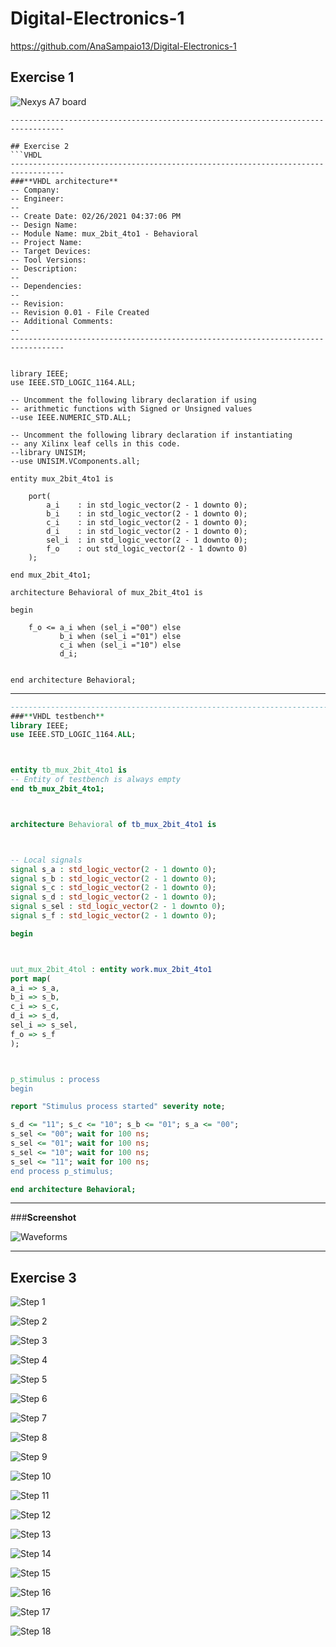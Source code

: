 # Digital-Electronics-1

https://github.com/AnaSampaio13/Digital-Electronics-1

## Exercise 1

![Nexys A7 board](https://github.com/AnaSampaio13/Digital-Electronics-1/blob/main/03-vivado/Pictures/Ex1.PNG)
```
----------------------------------------------------------------------------------

## Exercise 2
```VHDL
----------------------------------------------------------------------------------
###**VHDL architecture**
-- Company: 
-- Engineer: 
-- 
-- Create Date: 02/26/2021 04:37:06 PM
-- Design Name: 
-- Module Name: mux_2bit_4to1 - Behavioral
-- Project Name: 
-- Target Devices: 
-- Tool Versions: 
-- Description: 
-- 
-- Dependencies: 
-- 
-- Revision:
-- Revision 0.01 - File Created
-- Additional Comments:
-- 
----------------------------------------------------------------------------------


library IEEE;
use IEEE.STD_LOGIC_1164.ALL;

-- Uncomment the following library declaration if using
-- arithmetic functions with Signed or Unsigned values
--use IEEE.NUMERIC_STD.ALL;

-- Uncomment the following library declaration if instantiating
-- any Xilinx leaf cells in this code.
--library UNISIM;
--use UNISIM.VComponents.all;

entity mux_2bit_4to1 is

    port(
        a_i    : in std_logic_vector(2 - 1 downto 0);
        b_i    : in std_logic_vector(2 - 1 downto 0);
        c_i    : in std_logic_vector(2 - 1 downto 0);
        d_i    : in std_logic_vector(2 - 1 downto 0);
        sel_i  : in std_logic_vector(2 - 1 downto 0);
        f_o    : out std_logic_vector(2 - 1 downto 0)    
    );

end mux_2bit_4to1;

architecture Behavioral of mux_2bit_4to1 is

begin

    f_o <= a_i when (sel_i ="00") else
           b_i when (sel_i ="01") else
           c_i when (sel_i ="10") else
           d_i;
           

end architecture Behavioral;
```
--------------------------------------------------------------------------------------
```VHDL
--------------------------------------------------------------------------------------
###**VHDL testbench**
library IEEE;
use IEEE.STD_LOGIC_1164.ALL;



entity tb_mux_2bit_4to1 is
-- Entity of testbench is always empty
end tb_mux_2bit_4to1;



architecture Behavioral of tb_mux_2bit_4to1 is



-- Local signals
signal s_a : std_logic_vector(2 - 1 downto 0);
signal s_b : std_logic_vector(2 - 1 downto 0);
signal s_c : std_logic_vector(2 - 1 downto 0);
signal s_d : std_logic_vector(2 - 1 downto 0);
signal s_sel : std_logic_vector(2 - 1 downto 0);
signal s_f : std_logic_vector(2 - 1 downto 0);

begin



uut_mux_2bit_4tol : entity work.mux_2bit_4to1
port map(
a_i => s_a,
b_i => s_b,
c_i => s_c,
d_i => s_d,
sel_i => s_sel,
f_o => s_f
);



p_stimulus : process
begin

report "Stimulus process started" severity note;

s_d <= "11"; s_c <= "10"; s_b <= "01"; s_a <= "00";
s_sel <= "00"; wait for 100 ns;
s_sel <= "01"; wait for 100 ns;
s_sel <= "10"; wait for 100 ns;
s_sel <= "11"; wait for 100 ns;
end process p_stimulus;

end architecture Behavioral;
```
--------------------------------------------------------
###**Screenshot**

![Waveforms](https://github.com/AnaSampaio13/Digital-Electronics-1/blob/main/03-vivado/Pictures/Ex2.jpg)

--------------------------------------------------------
## Exercise 3 

![Step 1](https://github.com/AnaSampaio13/Digital-Electronics-1/blob/main/03-vivado/Pictures/Ex3.1.jpg)

![Step 2](https://github.com/AnaSampaio13/Digital-Electronics-1/blob/main/03-vivado/Pictures/Ex3.2.jpg)

![Step 3](https://github.com/AnaSampaio13/Digital-Electronics-1/blob/main/03-vivado/Pictures/Ex3.3.jpg)

![Step 4](https://github.com/AnaSampaio13/Digital-Electronics-1/blob/main/03-vivado/Pictures/Ex3.4.jpg)

![Step 5](https://github.com/AnaSampaio13/Digital-Electronics-1/blob/main/03-vivado/Pictures/Ex3.5.jpg)

![Step 6](https://github.com/AnaSampaio13/Digital-Electronics-1/blob/main/03-vivado/Pictures/Ex3.6.jpg)

![Step 7](https://github.com/AnaSampaio13/Digital-Electronics-1/blob/main/03-vivado/Pictures/Ex3.7.jpg)

![Step 8](https://github.com/AnaSampaio13/Digital-Electronics-1/blob/main/03-vivado/Pictures/Ex3.8.jpg)

![Step 9](https://github.com/AnaSampaio13/Digital-Electronics-1/blob/main/03-vivado/Pictures/Ex3.9.jpg)

![Step 10](https://github.com/AnaSampaio13/Digital-Electronics-1/blob/main/03-vivado/Pictures/Ex3.10.jpg)

![Step 11](https://github.com/AnaSampaio13/Digital-Electronics-1/blob/main/03-vivado/Pictures/Ex3.11.jpg)

![Step 12](https://github.com/AnaSampaio13/Digital-Electronics-1/blob/main/03-vivado/Pictures/Ex3.12.jpg)

![Step 13](https://github.com/AnaSampaio13/Digital-Electronics-1/blob/main/03-vivado/Pictures/Ex3.13.jpg)

![Step 14](https://github.com/AnaSampaio13/Digital-Electronics-1/blob/main/03-vivado/Pictures/Ex3.14.jpg)

![Step 15](https://github.com/AnaSampaio13/Digital-Electronics-1/blob/main/03-vivado/Pictures/Ex3.15.jpg)

![Step 16](https://github.com/AnaSampaio13/Digital-Electronics-1/blob/main/03-vivado/Pictures/Ex3.16.jpg)

![Step 17](https://github.com/AnaSampaio13/Digital-Electronics-1/blob/main/03-vivado/Pictures/Ex3.17.PNG)

![Step 18](https://github.com/AnaSampaio13/Digital-Electronics-1/blob/main/03-vivado/Pictures/Ex3.18.PNG)
